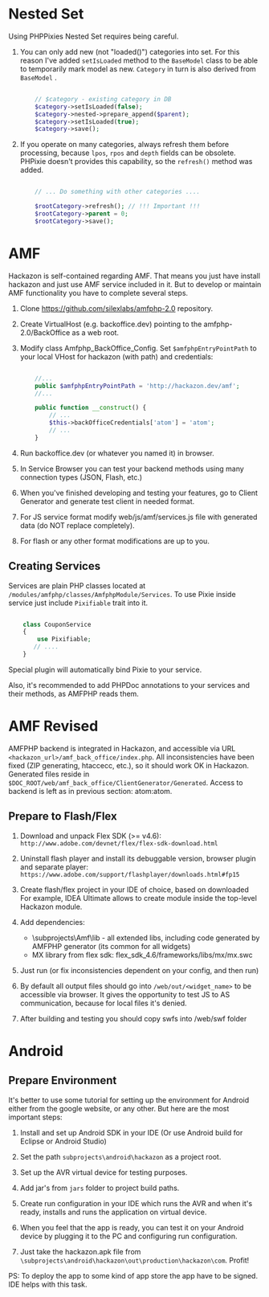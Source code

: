 Nested Set
==========

Using PHPPixies Nested Set requires being careful.

1. You can only add new (not "loaded()") categories into set.
    For this reason I've added `setIsLoaded` method to the `BaseModel` class to be able to temporarily mark model as new.
    `Category` in turn is also derived from `BaseModel` .
    
    ```php

        // $category - existing category in DB
        $category->setIsLoaded(false);
        $category->nested->prepare_append($parent);
        $category->setIsLoaded(true);
        $category->save();
    ```

2. If you operate on many categories, always refresh them before processing, because `lpos`, `rpos` and `depth` fields can be obsolete.
    PHPixie doesn't provides this capability, so the `refresh()` method was added.

    ```php

        // ... Do something with other categories ....

        $rootCategory->refresh(); // !!! Important !!!
        $rootCategory->parent = 0;
        $rootCategory->save();

    ```

AMF
===

Hackazon is self-contained regarding AMF. That means you just have install hackazon and just use AMF service included in it.
But to develop or maintain AMF functionality you have to complete several steps.

1. Clone https://github.com/silexlabs/amfphp-2.0 repository.

2. Create VirtualHost (e.g. backoffice.dev) pointing to the amfphp-2.0/BackOffice as a web root.

3. Modify class Amfphp_BackOffice_Config. Set `$amfphpEntryPointPath` to your local VHost for hackazon (with path) and credentials:

    ```php

        //...
        public $amfphpEntryPointPath = 'http://hackazon.dev/amf';
        //...

        public function __construct() {
            // ...
            $this->backOfficeCredentials['atom'] = 'atom';
            // ...
        }
    ```

4. Run backoffice.dev (or whatever you named it) in browser.

5. In Service Browser you can test your backend methods using many connection types (JSON, Flash, etc.)

6. When you've finished developing and testing your features, go to Client Generator and generate test client in needed format.

7. For JS service format modify web/js/amf/services.js file with generated data (do NOT replace completely).

8. For flash or any other format modifications are up to you.

## Creating Services

Services are plain PHP classes located at `/modules/amfphp/classes/AmfphpModule/Services`. 
To use Pixie inside service just include `Pixifiable` trait into it.

```php

    class CouponService
    {
        use Pixifiable;
       // ....
    }
```

Special plugin will automatically bind Pixie to your service.
 
Also, it's recommended to add PHPDoc annotations to your services and their methods, as AMFPHP reads them.

AMF Revised
===========

AMFPHP backend is integrated in Hackazon, and accessible via URL `<hackazon_url>/amf_back_office/index.php`.
All inconsistencies have been fixed (ZIP generating, htaccecc, etc.), so it should work OK in Hackazon.
Generated files reside in `$DOC_ROOT/web/amf_back_office/ClientGenerator/Generated`.
Access to backend is left as in previous section: atom:atom.


## Prepare to Flash/Flex

1. Download and unpack Flex SDK (>= v4.6):
`http://www.adobe.com/devnet/flex/flex-sdk-download.html`

2. Uninstall flash player and install its debuggable version, browser plugin and separate player:
`https://www.adobe.com/support/flashplayer/downloads.html#fp15`

3. Create flash/flex project in your IDE of choice, based on downloaded
For example, IDEA Ultimate allows to create module inside the top-level Hackazon module.
  
4. Add dependencies:
    * \subprojects\Amf\lib   - all extended libs, including code generated by AMFPHP generator (its common for all widgets)
    * MX library from flex sdk:  flex_sdk_4.6/frameworks/libs/mx/mx.swc
    
5. Just run (or fix inconsistencies dependent on your config, and then run)

6. By default all output files should go into `/web/out/<widget_name>` to be accessible via browser. It gives
    the opportunity to test JS to AS communication, because for local files it's denied.
    
7. After building and testing you should copy swfs into /web/swf folder



Android
=======

## Prepare Environment

It's better to use some tutorial for setting up the environment for Android either from the google website, or any other.
But here are the most important steps:

1. Install and set up Android SDK in your IDE (Or use Android build for Eclipse or Android Studio)

2. Set the path `subprojects\android\hackazon` as a project root.

3. Set up the AVR virtual device for testing purposes.

4. Add jar's from `jars` folder to project build paths.

5. Create run configuration in your IDE which runs the AVR and when it's ready, installs and runs the application on virtual device.

6. When you feel that the app is ready, you can test it on your Android device by plugging it to the PC and configuring run configuration.

7. Just take the hackazon.apk file from `\subprojects\android\hackazon\out\production\hackazon\com`. Profit!

PS: To deploy the app to some kind of app store the app have to be signed. IDE helps with this task.